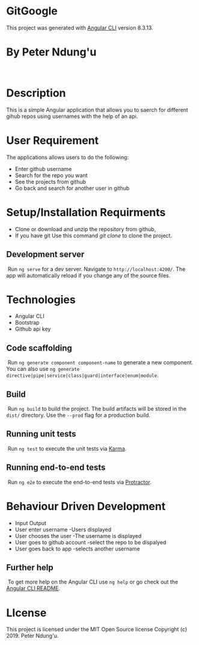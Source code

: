 # GitGoogle

This project was generated with [Angular CLI](https://github.com/angular/angular-cli) version 8.3.13.
​
# By Peter Ndung'u
​
# Description
This is a simple Angular application that allows you to saerch for different gihub repos using usernames with the help of an api.
​
# User Requirement
The applications allows users to do the following:
​
* Enter github username
* Search for the repo you want
* See the projects from github
* Go back and search for another user in github
​
# Setup/Installation Requirments
* Clone or download and unzip the repository from github,
* If you have git Use this command *git clone*  to clone the project.
​
## Development server
​
Run `ng serve` for a dev server. Navigate to `http://localhost:4200/`. The app will automatically reload if you change any of the source files.
​
# Technologies
* Angular CLI
* Bootstrap
* Github api key
​
## Code scaffolding
​
Run `ng generate component component-name` to generate a new component. You can also use `ng generate directive|pipe|service|class|guard|interface|enum|module`.
​
## Build
​
Run `ng build` to build the project. The build artifacts will be stored in the `dist/` directory. Use the `--prod` flag for a production build.
​
## Running unit tests
​
Run `ng test` to execute the unit tests via [Karma](https://karma-runner.github.io).
​
## Running end-to-end tests
​
Run `ng e2e` to execute the end-to-end tests via [Protractor](http://www.protractortest.org/).
​
# Behaviour Driven Development
* Input	                          Output
* User enter username	          -Users displayed
* User chooses the user	           -The username is displayed
* User goes to github account	   -select the repo to be dispalyed
* User goes back to app	            -selects another username

## Further help
​
To get more help on the Angular CLI use `ng help` or go check out the [Angular CLI README](https://github.com/angular/angular-cli/blob/master/README.md).
​
# LIcense
This project is licensed under the MIT Open Source license Copyright (c) 2019. Peter Ndung'u.



